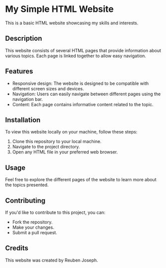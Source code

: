 <!-- @format -->

# My Simple HTML Website

This is a basic HTML website showcasing my skills and interests.

## Description

This website consists of several HTML pages that provide information about various topics. Each page is linked together to allow easy navigation.

## Features

- Responsive design: The website is designed to be compatible with different screen sizes and devices.
- Navigation: Users can easily navigate between different pages using the navigation bar.
- Content: Each page contains informative content related to the topic.

## Installation

To view this website locally on your machine, follow these steps:

1. Clone this repository to your local machine.
2. Navigate to the project directory.
3. Open any HTML file in your preferred web browser.

## Usage

Feel free to explore the different pages of the website to learn more about the topics presented.

## Contributing

If you'd like to contribute to this project, you can:

- Fork the repository.
- Make your changes.
- Submit a pull request.

## Credits

This website was created by Reuben Joseph.
